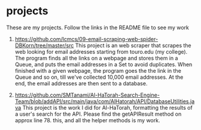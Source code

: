 # projects
These are my projects. Follow the links in the README file to see my work
1) https://github.com/lcmcs/09-email-scraping-web-spider-DBKorn/tree/master/src
This project is an web scraper that scrapes the web looking for email addresses starting from touro.edu (my college). The program finds all the links on a webpage and stores them in a Queue, and puts the email addresses in a Set to avoid duplicates. When finished with a given webpage, the program goes the the link in the Queue and so on, till we've collected 10,000 email addresses. At the end, the email addresses are then sent to a database.  

2) https://github.com/SMTanami/Al-HaTorah-Search-Engine-Team/blob/addAPI/src/main/java/com/AlHatorah/API/DatabaseUtilities.java
This project is the work I did for Al-HaTorah, formatting the results of a user's search for the API. Please find the getAPIResult method on approx line 78. this, and all the helper methods is my work.

